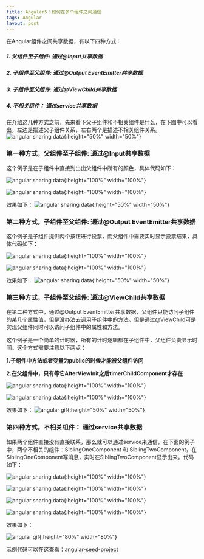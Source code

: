```yaml
---
title: Angular5：如何在多个组件之间通信
tags: Angular
layout: post
---
```



在Angular组件之间共享数据，有以下四种方式：

##### 1. 父组件至子组件: 通过@Input共享数据

##### 2. 子组件至父组件: 通过@Output EventEmitter共享数据

##### 3. 子组件至父组件: 通过@ViewChild共享数据

##### 4. 不相关组件： 通过service共享数据


在介绍这几种方式之前，先来看下父子组件和不相关组件是什么，在下图中可以看出，左边是描述父子组件关系，左右两个是描述不相关组件关系。
![angular sharing data]( https://limeii.github.io/assets/images/posts/angular/angular-sharingdata.png){:height="50%" width="50%"}


### 第一种方式，父组件至子组件: 通过@Input共享数据
这个例子是在子组件中直接列出出父组件中所有的颜色，具体代码如下：

![angular sharing data]( https://limeii.github.io/assets/images/posts/angular/angular-sharing-data1.png){:height="100%" width="100%"}

![angular sharing data]( https://limeii.github.io/assets/images/posts/angular/angular-sharing-data2.png){:height="100%" width="100%"}

效果如下：
![angular sharing data]( https://limeii.github.io/assets/images/posts/angular/angular-sharing-data7.png){:height="50%" width="50%"}

### 第二种方式，子组件至父组件: 通过@Output EventEmitter共享数据
这个例子是子组件提供两个按钮进行投票，而父组件中需要实时显示投票结果，具体代码如下：

![angular sharing data]( https://limeii.github.io/assets/images/posts/angular/angular-sharing-data3.png){:height="100%" width="100%"}

![angular sharing data]( https://limeii.github.io/assets/images/posts/angular/angular-sharing-data4.png){:height="100%" width="100%"}

效果如下：
![angular sharing data]( https://limeii.github.io/assets/images/posts/angular/angular-sharing-data8.png){:height="50%" width="50%"}

### 第三种方式，子组件至父组件: 通过@ViewChild共享数据

在第二种方式中，通过@Output EventEmitter共享数据，父组件只能访问子组件的某几个属性值，但是没办法去调用子组件中的方法。但是通过@ViewChild可是实现父组件同时可以访问子组件中的属性和方法。


这个例子是一个简单的计时器，所有的计时逻辑都在子组件中，父组件负责显示时间。这个方式需要注意以下两点：


**1.子组件中方法或者变量为public的时候才能被父组件访问**


**2.在父组件中，只有等它AfterViewInit之后timerChildComponent才存在**

![angular sharing data]( https://limeii.github.io/assets/images/posts/angular/angular-sharing-data5.png){:height="100%" width="100%"}

![angular sharing data]( https://limeii.github.io/assets/images/posts/angular/angular-sharing-data6.png){:height="100%" width="100%"}

效果如下：
![angular gif]( https://limeii.github.io/assets/images/posts/angular/angular-sharing-data9.gif){:height="50%" width="50%"}


### 第四种方式，不相关组件： 通过service共享数据

如果两个组件直接没有直接联系，那么就可以通过service来通信，在下面的例子中，两个不相关的组件：SiblingOneComponent 和 SiblingTwoComponent，在SiblingOneComponent写消息，实时在SiblingTwoComponent显示出来。代码如下：

![angular sharing data]( https://limeii.github.io/assets/images/posts/angular/angular-sharing-data10.png){:height="100%" width="100%"}

![angular sharing data]( https://limeii.github.io/assets/images/posts/angular/angular-sharing-data11.png){:height="100%" width="100%"}

![angular sharing data]( https://limeii.github.io/assets/images/posts/angular/angular-sharing-data12.png){:height="100%" width="100%"}

![angular sharing data]( https://limeii.github.io/assets/images/posts/angular/angular-sharing-data13.png){:height="100%" width="100%"}

效果如下：

![angular gif]( https://limeii.github.io/assets/images/posts/angular/angular-sharing-data14.gif){:height="80%" width="80%"}


示例代码可以在这查看：[angular-seed-project](https://github.com/LiMeii/angular-seed-project)